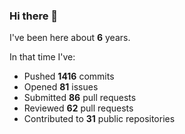 ### Hi there 👋

I've been here about **6** years.

In that time I've:

- Pushed **1416** commits
- Opened **81** issues
- Submitted **86** pull requests
- Reviewed **62** pull requests
- Contributed to **31** public repositories

<!-- ![My scrobbles](https://lastfm-recently-played.vercel.app/api?user=dotdub) -->
